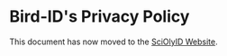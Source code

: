 # Bird-ID's Privacy Policy

This document has now moved to the [SciOlyID Website](https://sciolyid.org/privacy/).
